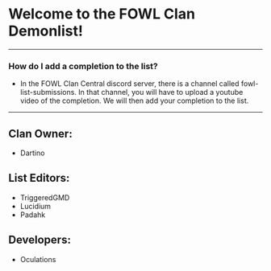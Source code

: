 # Welcome to the FOWL Clan Demonlist!

---

### How do I add a completion to the list?

- In the FOWL Clan Central discord server, there is a channel called fowl-list-submissions.
  In that channel, you will have to upload a youtube video of the completion. We will then
  add your completion to the list.

---

## Clan Owner:

- Dartino

## List Editors:

- TriggeredGMD
- Lucidium
- Padahk

## Developers:

- Oculations